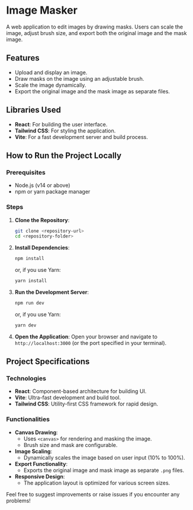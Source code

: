 # Image Masker

A web application to edit images by drawing masks. Users can scale the image, adjust brush size, and export both the original image and the mask image.

## Features
- Upload and display an image.
- Draw masks on the image using an adjustable brush.
- Scale the image dynamically.
- Export the original image and the mask image as separate files.

## Libraries Used
- **React**: For building the user interface.
- **Tailwind CSS**: For styling the application.
- **Vite**: For a fast development server and build process.

## How to Run the Project Locally

### Prerequisites
- Node.js (v14 or above)
- npm or yarn package manager

### Steps
1. **Clone the Repository**:
   ```bash
   git clone <repository-url>
   cd <repository-folder>
   ```

2. **Install Dependencies**:
   ```bash
   npm install
   ```
   or, if you use Yarn:
   ```bash
   yarn install
   ```

3. **Run the Development Server**:
   ```bash
   npm run dev
   ```
   or, if you use Yarn:
   ```bash
   yarn dev
   ```

4. **Open the Application**:
   Open your browser and navigate to `http://localhost:3000` (or the port specified in your terminal).

## Project Specifications
### Technologies
- **React**: Component-based architecture for building UI.
- **Vite**: Ultra-fast development and build tool.
- **Tailwind CSS**: Utility-first CSS framework for rapid design.

### Functionalities
- **Canvas Drawing**:
  - Uses `<canvas>` for rendering and masking the image.
  - Brush size and mask are configurable.
- **Image Scaling**:
  - Dynamically scales the image based on user input (10% to 100%).
- **Export Functionality**:
  - Exports the original image and mask image as separate `.png` files.
- **Responsive Design**:
  - The application layout is optimized for various screen sizes.

  
Feel free to suggest improvements or raise issues if you encounter any problems!